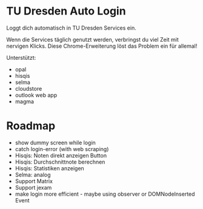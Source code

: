 # TU Dresden Auto Login
Loggt dich automatisch in TU Dresden Services ein.

Wenn die Services täglich genutzt werden, verbringst du viel Zeit mit nervigen Klicks.
Diese Chrome-Erweiterung löst das Problem ein für allemal!

Unterstützt:
- opal
- hisqis
- selma
- cloudstore
- outlook web app
- magma

# Roadmap
- show dummy screen while login
- catch login-error (with web scraping)
- Hisqis: Noten direkt anzeigen Button
- Hisqis: Durchschnittnote berechnen
- Hisqis: Statistiken anzeigen
- Selma: analog
- Support Matrix
- Support jexam
- make login more efficient - maybe using observer or DOMNodeInserted Event

